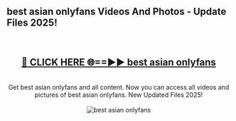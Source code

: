 <h2>best asian onlyfans Videos And Photos - Update Files 2025!</h2>
<br>
<div align="center">
<h2><a href="https://linkcuts.com/hfmhzwbr" rel="nofollow">🔴 CLICK HERE 🌐==►► best asian onlyfans</a></h2>
<br>
Get best asian onlyfans and all content. Now you can access all videos and pictures of best asian onlyfans. New Updated Files 2025!
<br>
<br>
<a href="https://linkcuts.com/hfmhzwbr" rel="nofollow" data-target="animated-image.originalLink"><img src="https://i.ibb.co.com/WyWwxjT/player-gif2.gif" alt="best asian onlyfans" style="max-width: 100%; display: inline-block;" data-target="animated-image.originalImage"></a>
</div>
<br>